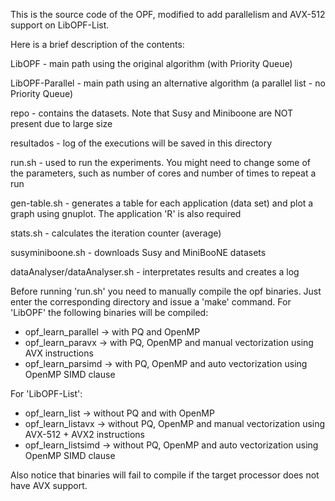 This is the source code of the OPF, modified to add parallelism and AVX-512 support on LibOPF-List.

Here is a brief description of the contents:

LibOPF - main path using the original algorithm (with Priority Queue)

LibOPF-Parallel - main path using an alternative algorithm (a parallel list - 
                  no Priority Queue)
                  
repo - contains the datasets. Note that Susy and Miniboone are NOT present due 
        to large size

resultados - log of the executions will be saved in this directory

run.sh - used to run the experiments. You might need to change some of the 
         parameters, such as number of cores and number of times to repeat a run
         
gen-table.sh - generates a table for each application (data set) and plot a 
         graph using gnuplot. The application 'R' is also required
         
stats.sh - calculates the iteration counter (average)

susyminiboone.sh - downloads Susy and MiniBooNE datasets

dataAnalyser/dataAnalyser.sh - interpretates results and creates a log

Before running 'run.sh' you need to manually compile the opf binaries. Just 
enter the corresponding directory and issue a 'make' command. For 'LibOPF' the 
following binaries will be compiled:
  - opf_learn_parallel  -> with PQ and OpenMP
  - opf_learn_paravx   -> with PQ, OpenMP and manual vectorization using AVX instructions
  - opf_learn_parsimd -> with PQ, OpenMP and auto vectorization using OpenMP SIMD clause
  
For 'LibOPF-List':
  - opf_learn_list     -> without PQ and with OpenMP
  - opf_learn_listavx  -> without PQ, OpenMP and manual vectorization using AVX-512 + AVX2 instructions
  - opf_learn_listsimd -> without PQ, OpenMP and auto vectorization using OpenMP SIMD clause


Also notice that binaries will fail to compile if the target processor
does not have AVX support. 

